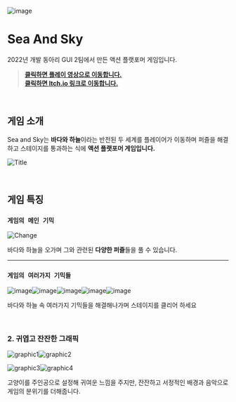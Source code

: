 ![image](https://user-images.githubusercontent.com/98889991/209693210-aaecfc9c-35d0-4f25-823b-4f6a9fd79173.png)

# Sea And Sky
2022년 개발 동아리 GUI 2팀에서 만든 액션 플랫포머 게임입니다.

> [**클릭하면 플레이 영상으로 이동합니다.**](https://www.youtube.com/watch?v=lnqnWyks7uM)<br>
> [**클릭하면 Itch.io 링크로 이동합니다.**](https://ehdbs28.itch.io/sea-and-sky)

<br>

## 게임 소개

Sea and Sky는 **바다와 하늘**이라는 반전된 두 세계를 플레이어가 이동하며 퍼즐을 해결하고 스테이지를 통과하는 식에 **액션 플랫포머 게임입니다.**

![Title](https://user-images.githubusercontent.com/77655318/195749762-d15bea74-05d0-4b61-9d03-c678e60ed0f6.gif)

<br>

## 게임 특징

### `게임의 메인 기믹`

![Change](https://user-images.githubusercontent.com/77655318/195731420-6b695920-39a9-4393-a914-64f729b01e48.gif)

바다와 하늘을 오가며 그와 관련된 **다양한 퍼즐**들을 풀 수 있습니다.

---

### `게임의 여러가지 기믹들`

![image](https://user-images.githubusercontent.com/98889991/209694131-3fdffb81-f309-447f-9022-30af0b8c972c.png)![image](https://user-images.githubusercontent.com/98889991/209694219-93af57e4-4ad2-4a9b-b6e9-551ced2e90a2.png)![image](https://user-images.githubusercontent.com/98889991/209694391-953f8365-a71d-4e9e-b58a-a8f83f45de74.png)![image](https://user-images.githubusercontent.com/98889991/209694288-f6efbeca-7a63-40a5-9372-35e22a0733ae.png)![image](https://user-images.githubusercontent.com/98889991/209694246-f52ba7cc-baf7-48b4-b5b3-1d139fa98216.png)

바다와 하늘 속 여러가지 기믹들을 해결해나가며 스테이지를 클리어 하세요

<br>

### 2. 귀엽고 잔잔한 그래픽

![graphic1](https://user-images.githubusercontent.com/77655318/195748423-e7caa9c5-1c49-4542-9d3f-796ede8485ca.png)![graphic2](https://user-images.githubusercontent.com/77655318/195748436-556dc287-e400-4d9e-8911-e8904a83c353.png)

![graphic3](https://user-images.githubusercontent.com/77655318/195748439-05cccbb9-e68c-4489-b9f9-e02f0c722d89.png)![graphic4](https://user-images.githubusercontent.com/77655318/195748448-06963467-cb33-4006-b2be-eba9525aa966.png)

고양이를 주인공으로 설정해 귀여운 느낌을 주지만, 잔잔하고 서정적인 배경과 음악으로 게임의 분위기를 더해줍니다.

<br>
